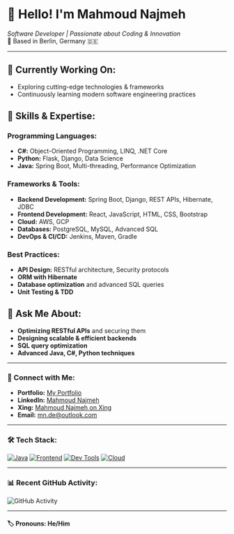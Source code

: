 # 👋 Hello! I'm Mahmoud Najmeh  
*Software Developer | Passionate about Coding & Innovation*  
📍 Based in Berlin, Germany 🇩🇪

---

## 🚀 Currently Working On:
- Exploring cutting-edge technologies & frameworks
- Continuously learning modern software engineering practices

## 🌱 Skills & Expertise:
### Programming Languages:
- **C#:** Object-Oriented Programming, LINQ, .NET Core
- **Python:** Flask, Django, Data Science
- **Java:** Spring Boot, Multi-threading, Performance Optimization

### Frameworks & Tools:
- **Backend Development:** Spring Boot, Django, REST APIs, Hibernate, JDBC
- **Frontend Development:** React, JavaScript, HTML, CSS, Bootstrap
- **Cloud:** AWS, GCP
- **Databases:** PostgreSQL, MySQL, Advanced SQL
- **DevOps & CI/CD:** Jenkins, Maven, Gradle

### Best Practices:
- **API Design:** RESTful architecture, Security protocols
- **ORM with Hibernate**
- **Database optimization** and advanced SQL queries
- **Unit Testing & TDD**

## 💬 Ask Me About:
- **Optimizing RESTful APIs** and securing them
- **Designing scalable & efficient backends**
- **SQL query optimization**
- **Advanced Java, C#, Python techniques**

---

### 🔗 Connect with Me:
- **Portfolio:** [My Portfolio](https://mn10101.github.io/portfolio-mn/)
- **LinkedIn:** [Mahmoud Najmeh](https://www.linkedin.com/in/mahmoud-najmeh-b53172211)
- **Xing:** [Mahmoud Najmeh on Xing](https://www.xing.com/profile/Mahmoud_Najmeh031649/web_profiles)
- **Email:** [mn.de@outlook.com](mailto:mn.de@outlook.com)

---

### 🛠️ Tech Stack:
[![Java](https://skillicons.dev/icons?i=java,spring,postgresql,mysql,linux)](https://skillicons.dev)
[![Frontend](https://skillicons.dev/icons?i=react,html,css,bootstrap)](https://skillicons.dev)
[![Dev Tools](https://skillicons.dev/icons?i=github,vscode,intellij)](https://skillicons.dev)
[![Cloud](https://skillicons.dev/icons?i=aws,gcp)](https://skillicons.dev)

---

### 📊 Recent GitHub Activity:
![GitHub Activity](https://github-readme-activity-graph.vercel.app/graph?username=uraniumkid30&custom_title=Mahmoud%27s%20Contribution%20Graph&theme=vue)

---

#### 🏷️ Pronouns: He/Him
